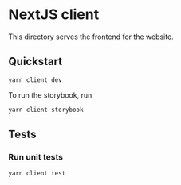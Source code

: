 # NextJS client

This directory serves the frontend for the website.

## Quickstart

```bash
yarn client dev
```

To run the storybook, run

```bash
yarn client storybook
```

## Tests

### Run unit tests

```bash
yarn client test
```
